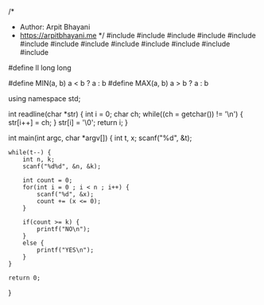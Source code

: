 /*
 *  Author: Arpit Bhayani
 *  https://arpitbhayani.me
 */
#include <cmath>
#include <cstdio>
#include <cstdlib>
#include <climits>
#include <deque>
#include <iostream>
#include <list>
#include <limits>
#include <map>
#include <queue>
#include <set>
#include <stack>
#include <vector>

#define ll long long

#define MIN(a, b) a < b ? a : b
#define MAX(a, b) a > b ? a : b

using namespace std;

int readline(char *str) {
    int i = 0;
    char ch;
    while((ch = getchar()) != '\n') {
        str[i++] = ch;
    }
    str[i] = '\0';
    return i;
}

int main(int argc, char *argv[]) {
    int t, x;
    scanf("%d", &t);

    while(t--) {
        int n, k;
        scanf("%d%d", &n, &k);

        int count = 0;
        for(int i = 0 ; i < n ; i++) {
            scanf("%d", &x);
            count += (x <= 0);
        }

        if(count >= k) {
            printf("NO\n");
        }
        else {
            printf("YES\n");
        }
    }

    return 0;
}
